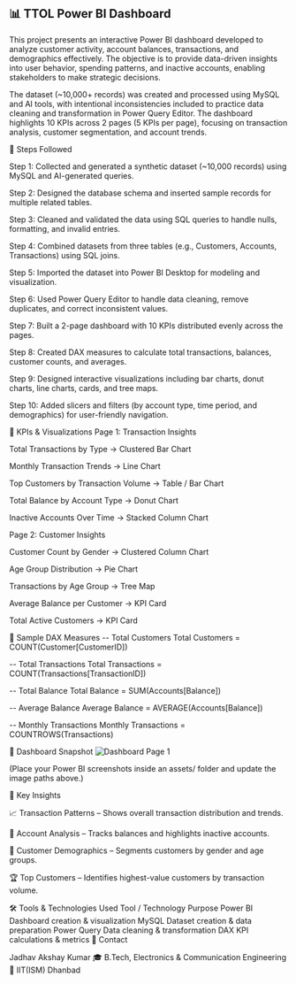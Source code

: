 ## 📊 TTOL Power BI Dashboard

This project presents an interactive Power BI dashboard developed to analyze customer activity, account balances, transactions, and demographics effectively.
The objective is to provide data-driven insights into user behavior, spending patterns, and inactive accounts, enabling stakeholders to make strategic decisions.

The dataset (~10,000+ records) was created and processed using MySQL and AI tools, with intentional inconsistencies included to practice data cleaning and transformation in Power Query Editor.
The dashboard highlights 10 KPIs across 2 pages (5 KPIs per page), focusing on transaction analysis, customer segmentation, and account trends.

📌 Steps Followed

Step 1: Collected and generated a synthetic dataset (~10,000 records) using MySQL and AI-generated queries.

Step 2: Designed the database schema and inserted sample records for multiple related tables.

Step 3: Cleaned and validated the data using SQL queries to handle nulls, formatting, and invalid entries.

Step 4: Combined datasets from three tables (e.g., Customers, Accounts, Transactions) using SQL joins.

Step 5: Imported the dataset into Power BI Desktop for modeling and visualization.

Step 6: Used Power Query Editor to handle data cleaning, remove duplicates, and correct inconsistent values.

Step 7: Built a 2-page dashboard with 10 KPIs distributed evenly across the pages.

Step 8: Created DAX measures to calculate total transactions, balances, customer counts, and averages.

Step 9: Designed interactive visualizations including bar charts, donut charts, line charts, cards, and tree maps.

Step 10: Added slicers and filters (by account type, time period, and demographics) for user-friendly navigation.

📌 KPIs & Visualizations
Page 1: Transaction Insights

Total Transactions by Type → Clustered Bar Chart

Monthly Transaction Trends → Line Chart

Top Customers by Transaction Volume → Table / Bar Chart

Total Balance by Account Type → Donut Chart

Inactive Accounts Over Time → Stacked Column Chart

Page 2: Customer Insights

Customer Count by Gender → Clustered Column Chart

Age Group Distribution → Pie Chart

Transactions by Age Group → Tree Map

Average Balance per Customer → KPI Card

Total Active Customers → KPI Card

📌 Sample DAX Measures
-- Total Customers
Total Customers = COUNT(Customer[CustomerID])

-- Total Transactions
Total Transactions = COUNT(Transactions[TransactionID])

-- Total Balance
Total Balance = SUM(Accounts[Balance])

-- Average Balance
Average Balance = AVERAGE(Accounts[Balance])

-- Monthly Transactions
Monthly Transactions = COUNTROWS(Transactions)

📸 Dashboard Snapshot
![Dashboard Page 1](assets/dashboard-page1.png)




(Place your Power BI screenshots inside an assets/ folder and update the image paths above.)

📌 Key Insights

📈 Transaction Patterns – Shows overall transaction distribution and trends.

🏦 Account Analysis – Tracks balances and highlights inactive accounts.

👥 Customer Demographics – Segments customers by gender and age groups.

🏆 Top Customers – Identifies highest-value customers by transaction volume.

🛠️ Tools & Technologies Used
Tool / Technology	Purpose
Power BI	Dashboard creation & visualization
MySQL	Dataset creation & data preparation
Power Query	Data cleaning & transformation
DAX	KPI calculations & metrics
📧 Contact

Jadhav Akshay Kumar
🎓 B.Tech, Electronics & Communication Engineering
📍 IIT(ISM) Dhanbad
